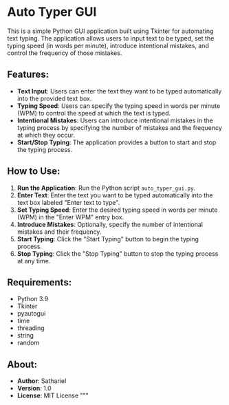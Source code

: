 
# Auto Typer GUI

This is a simple Python GUI application built using Tkinter for automating text typing. The application allows users to input text to be typed, set the typing speed (in words per minute), introduce intentional mistakes, and control the frequency of those mistakes.

## Features:

- **Text Input**: Users can enter the text they want to be typed automatically into the provided text box.
- **Typing Speed**: Users can specify the typing speed in words per minute (WPM) to control the speed at which the text is typed.
- **Intentional Mistakes**: Users can introduce intentional mistakes in the typing process by specifying the number of mistakes and the frequency at which they occur.
- **Start/Stop Typing**: The application provides a button to start and stop the typing process.
  
## How to Use:

1. **Run the Application**: Run the Python script `auto_typer_gui.py`.
2. **Enter Text**: Enter the text you want to be typed automatically into the text box labeled "Enter text to type".
3. **Set Typing Speed**: Enter the desired typing speed in words per minute (WPM) in the "Enter WPM" entry box.
4. **Introduce Mistakes**: Optionally, specify the number of intentional mistakes and their frequency.
5. **Start Typing**: Click the "Start Typing" button to begin the typing process.
6. **Stop Typing**: Click the "Stop Typing" button to stop the typing process at any time.

## Requirements:

- Python 3.9
- Tkinter
- pyautogui
- time
- threading
- string
- random

## About:

- **Author**: Sathariel
- **Version**: 1.0
- **License**: MIT License
"""

